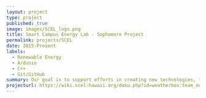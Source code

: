 ```yaml
---
layout: project
type: project
published: true
image: images/SCEL_logo.png
title: Smart Campus Energy Lab - Sophomore Project
permalink: projects/SCEL
date: 2015-Present
labels:
  - Renewable Energy
  - Ardunio
  - C++
  - Git/GitHub
summary: Our goal is to support efforts in creating new technologies, techniques and products related to sustainability or renewable energy. We are primarily a student-led lab that strives to achieve this by promoting teamwork, communication, and lifelong learning. We were instructed to design a low-cost, accurate, and reliable Arduino-based device to collect meteorological data across the University of Hawaii at Manoa for renewable energy planning and taking step towards the Hawaii Clean Energy Initiative.
projecturl: https://wiki.scel-hawaii.org/doku.php?id=weatherbox:team_nova:start
---
```


